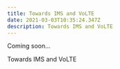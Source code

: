 ```yaml
---
title: Towards IMS and VoLTE
date: 2021-03-03T10:35:24.347Z
description: Towards IMS and VoLTE
---
```

Coming soon...

Towards IMS and VoLTE